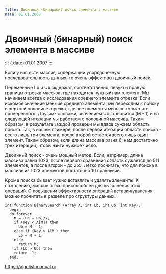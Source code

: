 ```yaml
---
Title: Двоичный (бинарный) поиск элемента в массиве
Date: 01.01.2007
---
```



Двоичный (бинарный) поиск элемента в массиве
============================================

::: {.date}
01.01.2007
:::

Если у нас есть массив, содержащий упорядоченную последовательность
данных, то очень эффективен двоичный поиск.

Переменные Lb и Ub содержат, соответственно, левую и правую границы
отрезка массива, где находится нужный нам элемент. Мы начинаем всегда с
исследования среднего элемента отрезка. Если искомое значение меньше
среднего элемента, мы переходим к поиску в верхней половине отрезка, где
все элементы меньше только что проверенного. Другими словами, значением
Ub становится (M - 1) и на следующей итерации мы работаем с половиной
массива. Таким образом, в результате каждой проверки мы вдвое сужаем
область поиска. Так, в нашем примере, после первой итерации область
поиска - всего лишь три элемента, после второй остается всего лишь один
элемент. Таким образом, если длина массива равна 6, нам достаточно трех
итераций, чтобы найти нужное число.

Двоичный поиск - очень мощный метод. Если, например, длина массива равна
1023, после первого сравнения область сужается до 511 элементов, а после
второй - до 255. Легко посчитать, что для поиска в массиве из 1023
элементов достаточно 10 сравнений.

Кроме поиска бывает нужно вставлять и удалять элементы. К сожалению,
массив плохо приспособлен для выполнения этих операций. О повышении
эффективности операций вставки/удаления можно прочитать в разделе про
структуры данных.

    int function BinarySearch (Array A, int Lb, int Ub, int Key);
      begin
      do forever
        M = (Lb + Ub)/2;
        if (Key < A[M]) then
          Ub = M - 1;
        else if (Key > A[M]) then
          Lb = M + 1;
        else
          return M;
        if (Lb > Ub) then
        return -1;
      end;

<https://algolist.manual.ru>
